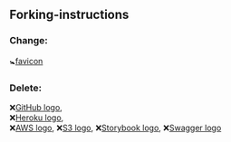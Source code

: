 ## Forking-instructions

### Change:
🚼[favicon](https://github.com/HackYourFuture-CPH/boilerplate-for-fp/blob/master/public/favicon.ico)

### Delete: 
❌[GitHub logo](https://github.com/HackYourFuture-CPH/boilerplate-for-fp/blob/master/git-logo.png),  
❌[Heroku logo](https://github.com/HackYourFuture-CPH/boilerplate-for-fp/blob/master/heroku-logo.svg),   
❌[AWS logo](https://github.com/HackYourFuture-CPH/boilerplate-for-fp/blob/master/aws.svg), 
❌[S3 logo](https://github.com/HackYourFuture-CPH/boilerplate-for-fp/blob/master/s3.png),
❌[Storybook logo](https://github.com/HackYourFuture-CPH/boilerplate-for-fp/blob/master/storybook.svg), 
❌[Swagger logo](https://github.com/HackYourFuture-CPH/boilerplate-for-fp/blob/master/swagger-logo.png)

